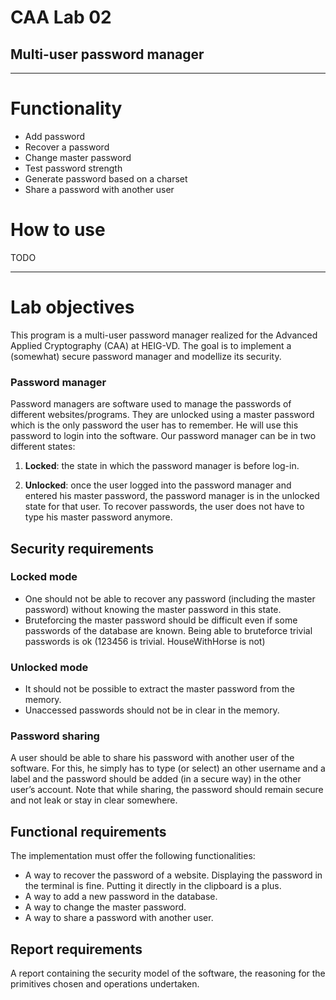 # CAA Lab 02

## Multi-user password manager
___
# Functionality
- Add password
- Recover a password
- Change master password
- Test password strength
- Generate password based on a charset
- Share a password with another user

# How to use
TODO
___
# Lab objectives
This program is a multi-user password manager realized for the Advanced Applied Cryptography (CAA) at HEIG-VD.
The goal is to implement a (somewhat) secure password manager and modellize its security.

### Password manager
Password managers are software used to manage the passwords of different websites/programs. They
are unlocked using a master password which is the only password the user has to remember. He will
use this password to login into the software.
Our password manager can be in two different states:
1. **Locked**: the state in which the password manager is before log-in.


2. **Unlocked**: once the user logged into the password manager and entered his master password, the
   password manager is in the unlocked state for that user. To recover passwords, the user does not
   have to type his master password anymore.

## Security requirements
### Locked mode
- One should not be able to recover any password (including the master password) without knowing
  the master password in this state.
- Bruteforcing the master password should be difficult even if some passwords of the database are
  known. Being able to bruteforce trivial passwords is ok (123456 is trivial. HouseWithHorse is not)
### Unlocked mode
- It should not be possible to extract the master password from the memory.
- Unaccessed passwords should not be in clear in the memory.

### Password sharing
A user should be able to share his password with another user of the software. For this, he
simply has to type (or select) an other username and a label and the password should be added (in a
secure way) in the other user’s account. Note that while sharing, the password should remain secure
and not leak or stay in clear somewhere.

## Functional requirements
The implementation must offer the following functionalities:
- A way to recover the password of a website. Displaying the password in the terminal is fine. Putting it directly in the clipboard is a plus.
- A way to add a new password in the database.
- A way to change the master password.
- A way to share a password with another user.

## Report requirements
A report containing the security model of the software, the reasoning for the primitives chosen and operations undertaken.